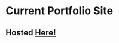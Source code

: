 # Current Portfolio Site

## Hosted <a href="https://lawson2017.github.io/Portfolio032818/" target="blank">Here!</a> 

